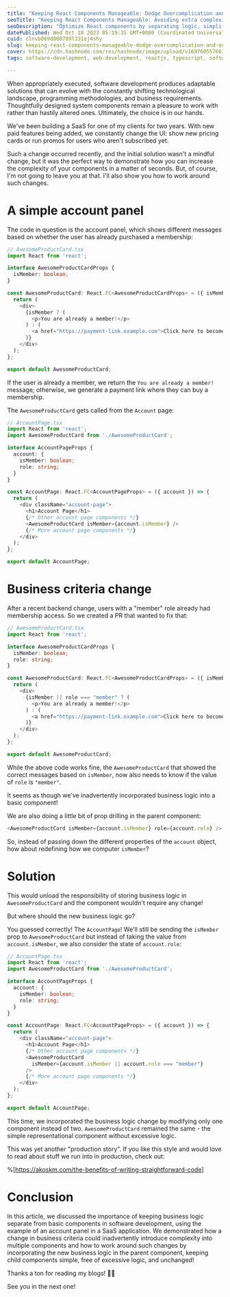 ```yaml
---
title: "Keeping React Components Manageable: Dodge Overcomplication and Ensure Business Logic Stays in Place"
seoTitle: "Keeping React Components Manageable: Avoiding extra complexity"
seoDescription: "Optimize React components by separating logic, simplifying, and ensuring adaptability for evolving SaaS UI and business needs"
datePublished: Wed Oct 18 2023 05:19:35 GMT+0000 (Coordinated Universal Time)
cuid: clnvb069d000709l331oj4shy
slug: keeping-react-components-manageable-dodge-overcomplication-and-ensure-business-logic-stays-in-place
cover: https://cdn.hashnode.com/res/hashnode/image/upload/v1697605576615/dc7f0722-ebc7-42f2-960b-bc193096aaa3.png
tags: software-development, web-development, reactjs, typescript, software-engineering

---
```


When appropriately executed, software development produces adaptable solutions that can evolve with the constantly shifting technological landscape, programming methodologies, and business requirements. Thoughtfully designed system components remain a pleasure to work with rather than hastily altered ones. Ultimately, the choice is in our hands.

We've been building a SaaS for one of my clients for two years. With new paid features being added, we constantly change the UI: show new pricing cards or run promos for users who aren't subscribed yet.

Such a change occurred recently, and the initial solution wasn't a mindful change, but it was the perfect way to demonstrate how you can increase the complexity of your components in a matter of seconds. But, of course, I'm not going to leave you at that. I'll also show you how to work around such changes.

# A simple account panel

The code in question is the account panel, which shows different messages based on whether the user has already purchased a membership:

```typescript
// AwesomeProductCard.tsx
import React from 'react';

interface AwesomeProductCardProps {
  isMember: boolean;
}

const AwesomeProductCard: React.FC<AwesomeProductCardProps> = ({ isMember }) => {
  return (
    <div>
      {isMember ? (
        <p>You are already a member!</p>
      ) : (
        <a href="https://payment-link.example.com">Click here to become a member</a>
      )}
    </div>
  );
};

export default AwesomeProductCard;
```

If the user is already a member, we return the `You are already a member!` message; otherwise, we generate a payment link where they can buy a membership.

The `AwesomeProductCard` gets called from the `Account` page:

```typescript
// AccountPage.tsx
import React from 'react';
import AwesomeProductCard from './AwesomeProductCard';

interface AccountPageProps {
  account: {
    isMember: boolean;
    role: string;
  }
}

const AccountPage: React.FC<AccountPageProps> = ({ account }) => {
  return (
    <div className="account-page">
      <h1>Account Page</h1>
      {/* Other account page components */}
      <AwesomeProductCard isMember={account.isMember} />
      {/* More account page components */}
    </div>
  );
};

export default AccountPage;
```

# Business criteria change

After a recent backend change, users with a "member" role already had membership access. So we created a PR that wanted to fix that:

```typescript
// AwesomeProductCard.tsx
import React from 'react';

interface AwesomeProductCardProps {
  isMember: boolean;
  role: string;
}

const AwesomeProductCard: React.FC<AwesomeProductCardProps> = ({ isMember, role }) => {
  return (
    <div>
      {isMember || role === "member" ? (
        <p>You are already a member!</p>
      ) : (
        <a href="https://payment-link.example.com">Click here to become a member</a>
      )}
    </div>
  );
};

export default AwesomeProductCard;
```

While the above code works fine, the `AwesomeProductCard` that showed the correct messages based on `isMember`, now also needs to know if the value of `role` is `"member"`.

It seems as though we've inadvertently incorporated business logic into a basic component!

We are also doing a little bit of prop drilling in the parent component:

```typescript
<AwesomeProductCard isMember={account.isMember} role={account.role} />
```

So, instead of passing down the different properties of the `account` object, how about redefining how we computer `isMember`?

# Solution

This would unload the responsibility of storing business logic in `AwesomeProductCard` and the component wouldn't require any change!

But where should the new business logic go?

You guessed correctly! The `AccountPage`! We'll still be sending the `isMember` prop to `AwesomeProductCard` but instead of taking the value from `account.isMember`, we also consider the state of `account.role`:

```typescript
// AccountPage.tsx
import React from 'react';
import AwesomeProductCard from './AwesomeProductCard';

interface AccountPageProps {
  account: {
    isMember: boolean;
    role: string;
  }
}

const AccountPage: React.FC<AccountPageProps> = ({ account }) => {
  return (
    <div className="account-page">
      <h1>Account Page</h1>
      {/* Other account page components */}
      <AwesomeProductCard
        isMember={account.isMember || account.role === "member"}
      />
      {/* More account page components */}
    </div>
  );
};

export default AccountPage;
```

This time, we incorporated the business logic change by modifying only one component instead of two. `AwesomeProductCard` remained the same - the simple representational component without excessive logic.

This was yet another "production story". If you like this style and would love to read about stuff we run into in production, check out:

%[https://akoskm.com/the-benefits-of-writing-straightforward-code] 

# Conclusion

In this article, we discussed the importance of keeping business logic separate from basic components in software development, using the example of an account panel in a SaaS application. We demonstrated how a change in business criteria could inadvertently introduce complexity into multiple components and how to work around such changes by incorporating the new business logic in the parent component, keeping child components simple, free of excessive logic, and unchanged!

Thanks a ton for reading my blogs! 🙇‍♂️

See you in the next one!